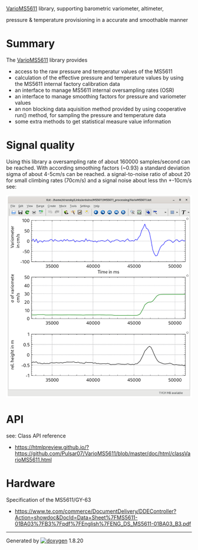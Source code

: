
<div class="PageDoc">

<div class="header">

<div class="headertitle">

<div class="title">

[VarioMS5611](classVarioMS5611.html "VarioMS5611 non-blocking data aquisition, for large OSR rates and accurate pressure,...")
library, supporting barometric variometer, altimeter,

</div>

</div>

</div>

<div class="contents">

<div class="textblock">

pressure & temperature provisioning in a accurate and smoothable manner

# <span id="intro_sec_de" class="anchor"></span> Summary

The
[VarioMS5611](classVarioMS5611.html "VarioMS5611 non-blocking data aquisition, for large OSR rates and accurate pressure,...")
library provides

  - access to the raw pressure and temperatur values of the MS5611
  - calculation of the effective pressure and temperature values by
    using the MS5611 internal factory calibration data
  - an interface to manage MS5611 internal oversampling rates (OSR)
  - an interface to manage smoothing factors for pressure and variometer
    values
  - an non blocking data aquisition method provided by using cooperative
    run() method, for sampling the pressure and temperature data
  - some extra methods to get statistical measure value information

# <span id="signal_sec" class="anchor"></span> Signal quality

Using this library a oversampling rate of about 160000 samples/second
can be reached. With according smoothing factors (\~0.93) a standard
deviation sigma of about 4-5cm/s can be reached. a signal-to-noise ratio
of about 20 for small climbing rates (70cm/s) and a signal noise about
less thn +-10cm/s see:

![Variometer-Plot](https://raw.githubusercontent.com/Pulsar07/VarioMS5611/master/doc/img/PlotOf-Vario-SigmaV-RelHeight.png)

# <span id="api_sec" class="anchor"></span> API

see: Class API reference

  - <https://htmlpreview.github.io/?https://github.com/Pulsar07/VarioMS5611/blob/master/doc/html/classVarioMS5611.html>

# <span id="hardware_sec" class="anchor"></span> Hardware

Specification of the MS5611/GY-63

  - <https://www.te.com/commerce/DocumentDelivery/DDEController?Action=showdoc&DocId=Data+Sheet%7FMS5611-01BA03%7FB3%7Fpdf%7FEnglish%7FENG_DS_MS5611-01BA03_B3.pdf>

</div>

</div>

</div>

-----

<span class="small">Generated
by [![doxygen](doxygen.svg)](http://www.doxygen.org/index.html)
1.8.20</span>
